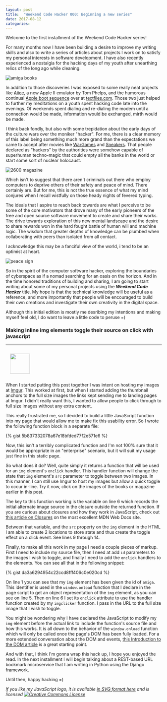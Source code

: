 ```yaml
---
layout: post
title:  "Weekend Code Hacker 000: Beginning a new series"
date: 2017-08-12
categories:
---
```


Welcome to the first installment of the Weekend Code Hacker series!

For many months now I have been building a desire to improve my writing skills
and also to write a series of articles about projects I work on to satisfy my
personal interests in software development. I have also recently experienced a
nostalgia for the hacking days of my youth after unearthing relics of the
long ago while cleaning.

<img id="amiga" src="http://i.imgur.com/sS7f67Um.png" title="amiga books" class="center-block img-responsive"/>

In addition to those discoveries I was exposed to some really neat projects like
[Aiiee](https://www.youtube.com/watch?list=PL_8ByM2n4E2sh6yRvYuHVeW3flWc-3t_T&v=3IsSqVXLe3Q),
a new Apple II emulator by Tom Phelps, and the humorous continual
[Apple boot sequence](http://textfiles.com/appleboot/) over at
[textfiles.com](http://textfiles.com). Those two just helped to further my
meditations on a youth spent hacking code late into the evenings. Of weekends
spent dialing and re-dialing the modem until a connection would be made,
information would be exchanged, mirth would be made.

I think back fondly, but also with some trepidation about the early days of the
culture wars over the moniker "hacker". For me, there is a clear memory of this
label being something much more grand than the expectations we came to accept
after movies like [WarGames](https://en.wikipedia.org/wiki/WarGames) and
[Sneakers](https://en.wikipedia.org/wiki/Sneakers_(1992_film)). That people
declared as "hackers" by the authorities were somehow capable of superhuman
techno-magic that could empty all the banks in the world or start some sort of
nuclear holocaust.

<img id="2600" src="http://i.imgur.com/Ul3LJgbm.png" title="2600 magazine" class="center-block img-responsive" />

Which isn't to suggest that there aren't criminals out there who employ
computers to deprive others of their safety and peace of mind. There certainly
are. But for me, this is not the true essence of what my mind conjures when
I recall wistfully on those heady nights of fevered typing.

The ideals that I aspire to reach back towards are what I perceive to be some
of the core motivators that drove many of the early pioneers of the free and
open source software movement to create and share their works. The drive towards
exploration of this new mental landscape and the desire to share rewards won in
the hard fought battle of human will and machine logic. The wisdom that greater
depths of knowledge can be plumbed when collaborating with peers than
isolated from all contact.

I acknowledge this may be a fanciful view of the world, i tend to be an
optimist at heart.

<img src="http://i.imgur.com/9vCFeGmt.png" title="peace sign" class="img-responsive center-block" />

So in the spirit of the computer software hacker, exploring the boundaries of
cyberspace as if a nomad searching for an oasis on the horizon. And in the time
honored traditions of building and sharing, I am going to start writing about
some of my personal projects using the _**Weekend Code Hacker**_ title. My hope
is that the technical knowledge will be useful as a reference, and more
importantly that people will be encouraged to build their own creations and
investigate their own creativity in the digital space.

Although this initial edition is mostly me desribing my intentions and
making myself feel old, I do want to leave a little code to peruse =)

### **Making inline img elements toggle their source on click with javascript**
<hr>

<img src="https://static.opbstudios.com/img/elmikos-javascript-logo.svg" height="64" weight="64" class="pull-left" style="margin: 1em;">

When I started putting this post together I was intent on hosting my
images at [Imgur](https://imgur.com/about). This worked at first, but when I started
adding the thumbnail anchors to the full size images the links kept sending me
to landing pages at Imgur. I didn't really want this, I wanted to allow people to
click through to full size images without any extra content.

This really frustrated me, so I decided to build a little JavaScript function
into my page that would allow me to make fix this usability error. So I wrote
the following function block in a separate file:

{% gist 5b837332078a67e18bfded77f2e571e6 %}

Now, this isn't a terribly complicated function and I'm not 100% sure that it
would be appropriate in an "enterprise" scenario, but it will suit my usage
just fine in this static page.

So what does it do? Well, quite simply it returns a function that will be used
for an `img` element's `onclick` handler. This handler function will change
the state that `img` element's `src` parameter to toggle between two images. In
this manner, I can still use Imgur to host my images but allow a quick toggle
to occur in-line. Try it now, click on the images of the books or magazine
earlier in this post.

The key to this function working is the variable on line 6 which records the
initial alternate image source in the closure outside the returned function. If
you are curious about closures and how they work in JavaScript, check out [this
article on Closures](https://developer.mozilla.org/en-US/docs/Web/JavaScript/Closures)
on the most excellent MDN Web Docs site.

Between that variable, and the `src` property on the `img` element in the HTML
I am able to create 2 locations to store state and thus create the toggle
effect on a click event. See lines 9 through 14.

Finally, to make all this work in my page I need a couple pieces of markup.
First I need to include my source file, then I need at add `id` parameters
to the images I wish to toggle, and finally I need to add the `onclick` handlers
to the elements. You can see all that in the following snippet:

{% gist da3a6294954c22ccd8fff406c0e020cd %}

On line 1 you can see that my `img` element has been given the id of `amiga`.
This identifier is used in the `window.onload` function that I declare in the page script
to get an object representation of the `img` element, as you can see on line 5.
Then on line 6 I set its `onclick` attribute to use the handler function
created by my `imgclicker` function. I pass in the URL to the
full size image that I wish to toggle.

You might be wondering why I have declared the JavaScript to modify my `img`
element before the actual link to include the function's source file and
how this works. It is all down to the behavior of the `window.onload` function
which will only be called once the page's DOM has been fully loaded. For a
more extended conversation about the DOM and events,
[this Introduction to the DOM article](https://developer.mozilla.org/en-US/docs/Web/API/Document_Object_Model/Introduction)
is a great starting point.

And with that, I think I'm gonna wrap this hack up, I hope you enjoyed the
read. In the next installment I will begin talking about a REST-based URL
bookmark microservice that I am writing in Python using the Django framework.

Until then, happy hacking =)

_If you like my JavaScript logo, it is available
[in SVG format here](https://github.com/elmiko/elmikos-javascript-logo) and is
licensed <a rel="license" href="http://creativecommons.org/licenses/by-sa/4.0/"><img alt="Creative Commons License" style="border-width:0" src="https://i.creativecommons.org/l/by-sa/4.0/80x15.png" /></a>_

<script>
window.onload = function() {
  var image = document.getElementById("amiga");
  image.onclick = imgclicker("http://i.imgur.com/sS7f67U.png");
  image = document.getElementById("2600")
  image.onclick = imgclicker("http://i.imgur.com/Ul3LJgb.png");
};
</script>
